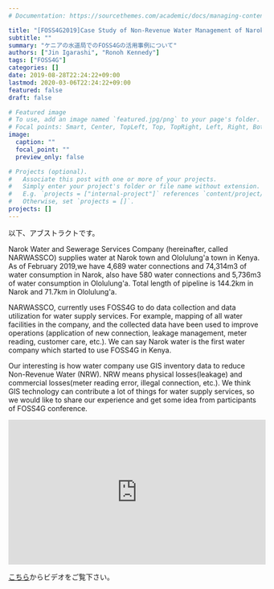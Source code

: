 ```yaml
---
# Documentation: https://sourcethemes.com/academic/docs/managing-content/

title: "[FOSS4G2019]Case Study of Non-Revenue Water Management of Narok water in Kenya"
subtitle: ""
summary: "ケニアの水道局でのFOSS4Gの活用事例について"
authors: ["Jin Igarashi", "Ronoh Kennedy"]
tags: ["FOSS4G"]
categories: []
date: 2019-08-28T22:24:22+09:00
lastmod: 2020-03-06T22:24:22+09:00
featured: false
draft: false

# Featured image
# To use, add an image named `featured.jpg/png` to your page's folder.
# Focal points: Smart, Center, TopLeft, Top, TopRight, Left, Right, BottomLeft, Bottom, BottomRight.
image:
  caption: ""
  focal_point: ""
  preview_only: false

# Projects (optional).
#   Associate this post with one or more of your projects.
#   Simply enter your project's folder or file name without extension.
#   E.g. `projects = ["internal-project"]` references `content/project/deep-learning/index.md`.
#   Otherwise, set `projects = []`.
projects: []
---
```


以下、アブストラクトです。

Narok Water and Sewerage Services Company (hereinafter, called NARWASSCO) supplies water at Narok town and Ololulung'a town in Kenya. As of February 2019,we have 4,689 water connections and 74,314m3 of water consumption in Narok, also have 580 water connections and 5,736m3 of water consumption in Ololulung'a. Total length of pipeline is 144.2km in Narok and 71.7km in Ololulung'a. 


NARWASSCO, currently uses FOSS4G to do data collection and data utilization for water supply services. For example, mapping of all water facilities in the company, and the collected data have been used to improve operations (application of new connection, leakage management, meter reading, customer care, etc.). We can say Narok water is the first water company which started to use FOSS4G in Kenya. 


Our interesting is how water company use GIS inventory data to reduce Non-Revenue Water (NRW). NRW means physical losses(leakage) and commercial losses(meter reading error, illegal connection, etc.). We think GIS technology can contribute a lot of things for water supply services, so we would like to share our experience and get some idea from participants of FOSS4G conference.

<iframe width="512" height="288" src="https://media.ccc.de/v/bucharest-135-case-study-of-non-revenue-water-management-of-narok-water-in-kenya/oembed" frameborder="0" allowfullscreen></iframe>

[こちら](https://media.ccc.de/v/bucharest-135-case-study-of-non-revenue-water-management-of-narok-water-in-kenya)からビデオをご覧下さい。